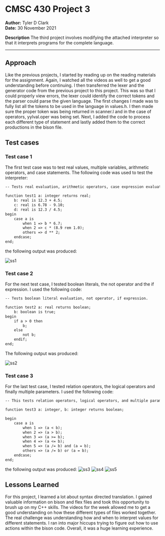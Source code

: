 # CMSC 430 Project 3

**Author:** Tyler D Clark  
**Date:** 30 November 2021

**Description** The third project involves modifying the attached interpreter so that it interprets programs for the complete language.
___

## Approach

Like the previous projects, I started by reading up on the reading materials for the assignment. Again, I watched all the videos as well to get a good understanding before continuing. I then transferred the lexer and the generator code from the previous project to this project. This was so that I could properly view errors, the lexer could identify the correct tokens and the parser could parse the given language. The first changes I made was to fully list all the tokens to be used in
the language in values.h. I then made sure the proper token was being returned in scanner.l and in the case of operators, yylval.oper was being set. Next, I added the code to process each different type of statement and lastly added them to the correct productions in the bison file.

## Test cases

### Test case 1

The first test case was to test real values, multiple variables, arithmetic operators, and case statements. The following code was used to test the interpreter:

```md
-- Tests real evaluation, arithmetic operators, case expression evaluation, multiple variables.

function test1 a: integer returns real;
    b: real is 12.3 + 4.5;
    c: real is 6.78 - 9.10;
    d: real is 12.3 / 4.5;
begin
    case a is
        when 1 => b * 6.7;
        when 2 => c * (8.9 rem 1.0);
        others => d ** 2;
    endcase;
end;
```

the following output was produced:

![ss1](img/ss1.png)

### Test case 2

For the next test case, I tested boolean literals, the not operator and the if expression. I used the following code:

```md
-- Tests boolean literal evaluation, not operator, if expression.

function test2 a: real returns boolean;
    b: boolean is true;
begin
    if a > 0 then
        b;
    else
        not b;
    endif;
end;
```

The following output was produced:

![ss2](img/ss2.png)

### Test case 3

For the last test case, I tested relation operators, the logical operators and finally multiple parameters. I used the following code:

```md
-- This tests relation operators, logical operators, and multiple parameters

function test3 a: integer, b: integer returns boolean;

begin
    case a is
        when 1 => (a < b);
        when 2 => (a > b);
        when 3 => (a >= b);
        when 4 => (a <= b);
        when 5 => (a /= b) and (a = b);
        others => (a /= b) or (a = b);
    endcase;
end;
```

the following output was produced:
![ss3](img/ss3.png)
![ss4](img/ss4.png)
![ss5](img/ss5.png)

## Lessons Learned

For this project, I learned a lot about syntax directed translation. I gained valuable information on bison and flex files and took this opportunity to brush up on my C++ skills. The videos for the week allowed me to get a good understanding on how these different types of files worked together. The real challenge was understanding how and when to interpret values for different statements. I ran into major hiccups trying to figure out how to use actions within the bison code. Overall, it was a huge learning experience.
